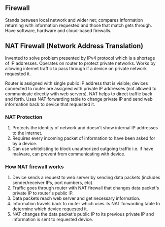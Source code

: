 ## Firewall

Stands between local network and wider net; compares information returning with information requested and those that match gets through. Have software, hardware and cloud-based firewalls.

## NAT Firewall (Network Address Translation)

Invented to solve problem presented by IPv4 protocol which is a shortage of IP addresses. Operates on router to protect private networks. Works by allowing internet traffic to pass through if a device on private network requested it.

Router is assigned with single public IP address that is visible; devices connected to router are assigned with private IP addresses (not allowed to communicate directly with web servers). NAT helps to direct traffic back and forth. Uses NAT forwarding table to change private IP and send web information back to device that requested it.

### NAT Protection

1. Protects the identity of network and doesn't show internal IP addresses to the internet.
2. Requires every incoming packet of information to have been asked for by a device.
3. Can use whitelisting to block unauthorized outgoing traffic i.e. if have malware, can prevent from communicating with device.

### How NAT firewall works

1. Device sends a request to web server by sending data packets (includes sender/receiver IPs, port numbers, etc).
2. Traffic goes through router with NAT firewall that changes data packet's private IP to router's public IP.
3. Data packets reach web server and get necessary information.
4. Information travels back to router which uses its NAT forwarding table to determine which device requested it.
5. NAT changes the data packet's public IP to its previous private IP and information is sent to requested device.

